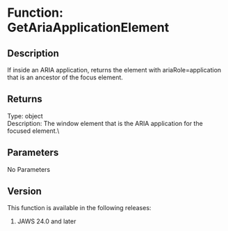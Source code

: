 # Function: GetAriaApplicationElement

## Description

If inside an ARIA application, returns the element with
ariaRole=application that is an ancestor of the focus element.

## Returns

Type: object\
Description: The window element that is the ARIA application for the
focused element.\

## Parameters

No Parameters

## Version

This function is available in the following releases:

1.  JAWS 24.0 and later

